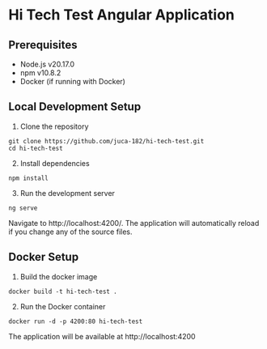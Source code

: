 # Hi Tech Test Angular Application

## Prerequisites

 - Node.js v20.17.0
 - npm v10.8.2
 - Docker (if running with Docker)


## Local Development Setup

1. Clone the repository

```
git clone https://github.com/juca-182/hi-tech-test.git
cd hi-tech-test
```
2. Install dependencies
```
npm install
```
3. Run the development server
```
ng serve
```

Navigate to http://localhost:4200/. The application will automatically reload if you change any of the source files.

## Docker Setup

1. Build the docker image

```
docker build -t hi-tech-test .
```
2. Run the Docker container
```
docker run -d -p 4200:80 hi-tech-test
```
The application will be available at http://localhost:4200
